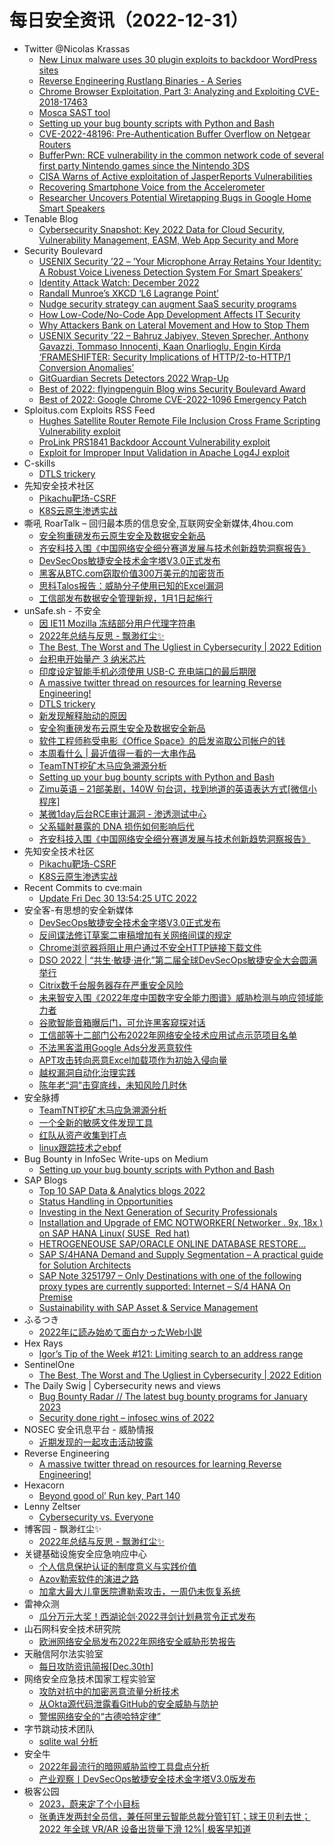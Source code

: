 # 每日安全资讯（2022-12-31）

- Twitter @Nicolas Krassas
  - [New Linux malware uses 30 plugin exploits to backdoor WordPress sites](https://twitter.com/Dinosn/status/1608900313926479872)
  - [Reverse Engineering Rustlang Binaries - A Series](https://twitter.com/Dinosn/status/1608821672634908673)
  - [Chrome Browser Exploitation, Part 3: Analyzing and Exploiting CVE-2018-17463](https://twitter.com/Dinosn/status/1608821634034733059)
  - [Mosca SAST tool](https://twitter.com/Dinosn/status/1608821288721870854)
  - [Setting up your bug bounty scripts with Python and Bash](https://twitter.com/Dinosn/status/1608821168848654341)
  - [CVE-2022-48196: Pre-Authentication Buffer Overflow on Netgear Routers](https://twitter.com/Dinosn/status/1608819264236191744)
  - [BufferPwn: RCE vulnerability in the common network code of several first party Nintendo games since the Nintendo 3DS](https://twitter.com/Dinosn/status/1608817426959065088)
  - [CISA Warns of Active exploitation of JasperReports Vulnerabilities](https://twitter.com/Dinosn/status/1608817375490736130)
  - [Recovering Smartphone Voice from the Accelerometer](https://twitter.com/Dinosn/status/1608817160889208834)
  - [Researcher Uncovers Potential Wiretapping Bugs in Google Home Smart Speakers](https://twitter.com/Dinosn/status/1608816959852007430)
- Tenable Blog
  - [Cybersecurity Snapshot: Key 2022 Data for Cloud Security, Vulnerability Management, EASM, Web App Security and More](https://www.tenable.com/blog/cybersecurity-snapshot-key-2022-data-for-cloud-security-vulnerability-management-easm-web-app)
- Security Boulevard
  - [USENIX Security ’22 – ’Your Microphone Array Retains Your Identity: A Robust Voice Liveness Detection System For Smart Speakers’](https://securityboulevard.com/2022/12/usenix-security-22-your-microphone-array-retains-your-identity-a-robust-voice-liveness-detection-system-for-smart-speakers/)
  - [Identity Attack Watch: December 2022](https://securityboulevard.com/2022/12/identity-attack-watch-december-2022/)
  - [Randall Munroe’s XKCD ‘L6 Lagrange Point’](https://securityboulevard.com/2022/12/randall-munroes-xkcd-l6-lagrange-point/)
  - [Nudge security strategy can augment SaaS security programs](https://securityboulevard.com/2022/12/nudge-security-strategy-can-augment-saas-security-programs/)
  - [How Low-Code/No-Code App Development Affects IT Security](https://securityboulevard.com/2022/12/how-low-code-no-code-app-development-affects-it-security/)
  - [Why Attackers Bank on Lateral Movement and How to Stop Them](https://securityboulevard.com/2022/12/why-attackers-bank-on-lateral-movement-and-how-to-stop-them/)
  - [USENIX Security ’22 – Bahruz Jabiyev, Steven Sprecher, Anthony Gavazzi, Tommaso Innocenti, Kaan Onarlioglu, Engin Kirda ‘FRAMESHIFTER: Security Implications of HTTP/2-to-HTTP/1 Conversion Anomalies’](https://securityboulevard.com/2022/12/usenix-security-22-bahruz-jabiyev-steven-sprecher-anthony-gavazzi-tommaso-innocenti-kaan-onarlioglu-engin-kirda-frameshifter-security-implications-of-http-2-to-http-1-conversion-ano/)
  - [GitGuardian Secrets Detectors 2022 Wrap-Up](https://securityboulevard.com/2022/12/gitguardian-secrets-detectors-2022-wrap-up/)
  - [Best of 2022: flyingpenguin Blog wins Security Boulevard Award](https://securityboulevard.com/2022/12/best-of-2022-flyingpenguin-blog-wins-security-boulevard-award/)
  - [Best of 2022: Google Chrome CVE-2022-1096 Emergency Patch](https://securityboulevard.com/2022/12/google-chrome-cve-2022-1096-emergency-patch/)
- Sploitus.com Exploits RSS Feed
  - [Hughes Satellite Router Remote File Inclusion Cross Frame Scripting Vulnerability exploit](https://sploitus.com/exploit?id=1337DAY-ID-38131&utm_source=rss&utm_medium=rss)
  - [ProLink PRS1841 Backdoor Account Vulnerability exploit](https://sploitus.com/exploit?id=1337DAY-ID-38130&utm_source=rss&utm_medium=rss)
  - [Exploit for Improper Input Validation in Apache Log4J exploit](https://sploitus.com/exploit?id=C60B1B73-A009-5CE1-9D6C-3B66270812FD&utm_source=rss&utm_medium=rss)
- C-skills
  - [DTLS trickery](https://c-skills.blogspot.com/2022/12/dtls-trickery.html)
- 先知安全技术社区
  - [Pikachu靶场-CSRF](https://xz.aliyun.com/t/11998)
  - [K8S云原生渗透实战](https://xz.aliyun.com/t/11996)
- 嘶吼 RoarTalk – 回归最本质的信息安全,互联网安全新媒体,4hou.com
  - [安全狗重磅发布云原生安全及数据安全新品](https://www.4hou.com/posts/AO5l)
  - [齐安科技入围《中国网络安全细分赛道发展与技术创新趋势洞察报告》](https://www.4hou.com/posts/ykEn)
  - [DevSecOps敏捷安全技术金字塔V3.0正式发布](https://www.4hou.com/posts/vJA5)
  - [黑客从BTC.com窃取价值300万美元的加密货币](https://www.4hou.com/posts/oJqX)
  - [思科Talos报告：威胁分子使用已知的Excel漏洞](https://www.4hou.com/posts/6VEO)
  - [工信部发布数据安全管理新规，1月1日起施行](https://www.4hou.com/posts/9XWJ)
- unSafe.sh - 不安全
  - [因 IE11 Mozilla 冻结部分用户代理字符串](https://buaq.net/go-143488.html)
  - [2022年总结与反思 - 飘渺红尘✨](https://buaq.net/go-143500.html)
  - [The Best, The Worst and The Ugliest in Cybersecurity | 2022 Edition](https://buaq.net/go-143487.html)
  - [台积电开始量产 3 纳米芯片](https://buaq.net/go-143489.html)
  - [印度设定智能手机必须使用 USB-C 充电端口的最后期限](https://buaq.net/go-143490.html)
  - [A massive twitter thread on resources for learning Reverse Engineering!](https://buaq.net/go-143462.html)
  - [DTLS trickery](https://buaq.net/go-143461.html)
  - [新发现解释胎动的原因](https://buaq.net/go-143472.html)
  - [安全狗重磅发布云原生安全及数据安全新品](https://buaq.net/go-143464.html)
  - [软件工程师称受电影《Office Space》的启发盗取公司帐户的钱](https://buaq.net/go-143473.html)
  - [本周看什么 | 最近值得一看的一大串作品](https://buaq.net/go-143478.html)
  - [TeamTNT挖矿木马应急溯源分析](https://buaq.net/go-143450.html)
  - [Setting up your bug bounty scripts with Python and Bash](https://buaq.net/go-143463.html)
  - [Zimu英语 – 21部美剧，140W 句台词，找到地道的英语表达方式[微信小程序]](https://buaq.net/go-143469.html)
  - [某微1day后台RCE审计漏洞 - 渗透测试中心](https://buaq.net/go-143460.html)
  - [父系辐射暴露的 DNA 损伤如何影响后代](https://buaq.net/go-143474.html)
  - [齐安科技入围《中国网络安全细分赛道发展与技术创新趋势洞察报告》](https://buaq.net/go-143435.html)
- 先知安全技术社区
  - [Pikachu靶场-CSRF](https://xz.aliyun.com/t/11998)
  - [K8S云原生渗透实战](https://xz.aliyun.com/t/11996)
- Recent Commits to cve:main
  - [Update Fri Dec 30 13:54:25 UTC 2022](https://github.com/trickest/cve/commit/9ac99fcf6c903d0829ff8d585ecc96fbaa51ce45)
- 安全客-有思想的安全新媒体
  - [DevSecOps敏捷安全技术金字塔V3.0正式发布](https://www.anquanke.com/post/id/284800)
  - [反间谍法修订草案二审稿增加有关网络间谍的规定](https://www.anquanke.com/post/id/284854)
  - [Chrome浏览器将阻止用户通过不安全HTTP链接下载文件](https://www.anquanke.com/post/id/284830)
  - [DSO 2022 | “共生·敏捷·进化”第二届全球DevSecOps敏捷安全大会圆满举行](https://www.anquanke.com/post/id/284814)
  - [Citrix数千台服务器存在严重安全风险](https://www.anquanke.com/post/id/284825)
  - [未来智安入围《2022年度中国数字安全能力图谱》威胁检测与响应领域能力者](https://www.anquanke.com/post/id/284689)
  - [谷歌智能音箱曝后门，可允许黑客窥探对话](https://www.anquanke.com/post/id/284820)
  - [工信部等十二部门公布2022年网络安全技术应用试点示范项目名单](https://www.anquanke.com/post/id/284818)
  - [不法黑客滥用Google Ads分发恶意软件](https://www.anquanke.com/post/id/284815)
  - [APT攻击转向恶意Excel加载项作为初始入侵向量](https://www.anquanke.com/post/id/284797)
  - [越权漏洞自动化治理实践](https://www.anquanke.com/post/id/284813)
  - [陈年老“洞”击穿底线，未知风险几时休](https://www.anquanke.com/post/id/284806)
- 安全脉搏
  - [TeamTNT挖矿木马应急溯源分析](https://www.secpulse.com/archives/194435.html)
  - [一个全新的敏感文件发现工具](https://www.secpulse.com/archives/194432.html)
  - [红队从资产收集到打点](https://www.secpulse.com/archives/194410.html)
  - [linux跟踪技术之ebpf](https://www.secpulse.com/archives/194396.html)
- Bug Bounty in InfoSec Write-ups on Medium
  - [Setting up your bug bounty scripts with Python and Bash](https://infosecwriteups.com/setting-up-your-bug-bounty-scripts-with-python-and-bash-327baa414c99?source=rss----7b722bfd1b8d--bug_bounty)
- SAP Blogs
  - [Top 10 SAP Data & Analytics blogs 2022](https://blogs.sap.com/2022/12/30/top-10-sap-data-analytics-blogs-2022/)
  - [Status Handling in Opportunities](https://blogs.sap.com/2022/12/30/status-handling-in-opportunities/)
  - [Investing in the Next Generation of Security Professionals](https://blogs.sap.com/2022/12/30/investing-in-the-next-generation-of-security-professionals/)
  - [Installation and Upgrade of EMC NOTWORKER( Networker . 9x, 18x ) on SAP HANA Linux( SUSE  Red hat)](https://blogs.sap.com/2022/12/30/__trashed-154/)
  - [HETROGENEOUSE SAP/ORACLE ONLINE DATABASE RESTORE…](https://blogs.sap.com/2022/12/30/hetrogeneouse-sap-oracle-online-database-restore.../)
  - [SAP S/4HANA Demand and Supply Segmentation – A practical guide for Solution Architects](https://blogs.sap.com/2022/12/30/sap-s-4hana-demand-and-supply-segmentation-a-practical-guide-for-solution-architects/)
  - [SAP Note 3251797 – Only Destinations with one of the following proxy types are currently supported: Internet – S/4 HANA On Premise](https://blogs.sap.com/2022/12/30/sap-note-3251797-only-destinations-with-one-of-the-following-proxy-types-are-currently-supported-internet-s-4-hana-on-premise/)
  - [Sustainability with SAP Asset & Service Management](https://blogs.sap.com/2022/12/30/sustainability-with-sap-asset-service-management/)
- ふるつき
  - [2022年に読み始めて面白かったWeb小説](https://furutsuki.hatenablog.com/entry/2022/12/30/105433)
- Hex Rays
  - [Igor’s Tip of the Week #121: Limiting search to an address range](https://hex-rays.com/blog/igors-tip-of-the-week-121-limiting-search-to-an-address-range/)
- SentinelOne
  - [The Best, The Worst and The Ugliest in Cybersecurity | 2022 Edition](https://www.sentinelone.com/blog/the-best-the-worst-and-the-ugliest-in-cybersecurity-2022-edition/)
- The Daily Swig | Cybersecurity news and views
  - [Bug Bounty Radar // The latest bug bounty programs for January 2023](https://portswigger.net/daily-swig/bug-bounty-radar-the-latest-bug-bounty-programs-for-january-2023)
  - [Security done right – infosec wins of 2022](https://portswigger.net/daily-swig/security-done-right-infosec-wins-of-2022)
- NOSEC 安全讯息平台 - 威胁情报
  - [近期发现的一起攻击活动披露](https://nosec.org/home/detail/5054.html)
- Reverse Engineering
  - [A massive twitter thread on resources for learning Reverse Engineering!](https://www.reddit.com/r/ReverseEngineering/comments/zyxndt/a_massive_twitter_thread_on_resources_for/)
- Hexacorn
  - [Beyond good ol’ Run key, Part 140](https://www.hexacorn.com/blog/2022/12/30/beyond-good-ol-run-key-part-140/)
- Lenny Zeltser
  - [Cybersecurity vs. Everyone](https://zeltser.com/cybersecurity-vs-everyone/)
- 博客园 - 飘渺红尘✨
  - [2022年总结与反思 - 飘渺红尘✨](https://www.cnblogs.com/piaomiaohongchen/p/17015605.html)
- 关键基础设施安全应急响应中心
  - [个人信息保护认证的制度意义与实践价值](https://mp.weixin.qq.com/s?__biz=MzkyMzAwMDEyNg==&mid=2247533634&idx=1&sn=8a7f71b44833fd2c4a792be481788fe0&chksm=c1e9c813f69e41052ebc5bc2d0077031eb5a8ca4a60e2cb15078de6aae582e15181254257362&scene=58&subscene=0#rd)
  - [Azov勒索软件的演进之路](https://mp.weixin.qq.com/s?__biz=MzkyMzAwMDEyNg==&mid=2247533634&idx=2&sn=f78b1867cfbef858b51ca68eeaaea77b&chksm=c1e9c813f69e4105818964a0c830d8b90d39df9e235604d13919662477e61e5887938a606f2c&scene=58&subscene=0#rd)
  - [加拿大最大儿童医院遭勒索攻击，一周仍未恢复系统](https://mp.weixin.qq.com/s?__biz=MzkyMzAwMDEyNg==&mid=2247533634&idx=3&sn=4eaf0b0aed987f4cdc0e5b3fc72353f4&chksm=c1e9c813f69e41050cfb479603f326a2542bb05c6d399516e81313e2d268d3c2445930241b59&scene=58&subscene=0#rd)
- 雷神众测
  - [瓜分万元大奖！西湖论剑·2022寻剑计划悬赏令正式发布](https://mp.weixin.qq.com/s?__biz=MzI0NzEwOTM0MA==&mid=2652501058&idx=1&sn=fffd012bdb4e77af4c578cd62fb72bf4&chksm=f25857f1c52fdee706a90936853817f4cd1664bfd5d6852ab804faa69316081452276c8f6587&scene=58&subscene=0#rd)
- 山石网科安全技术研究院
  - [欧洲网络安全局发布2022年网络安全威胁形势报告](https://mp.weixin.qq.com/s?__biz=MzUzMDUxNTE1Mw==&mid=2247499337&idx=1&sn=76f2ce79e2575e3b72094f31fbb445d6&chksm=fa522bf7cd25a2e12d9b80d01e6df6c9d07f263a3fe863f85a39ed16b37a566511a5dc5d3a04&scene=58&subscene=0#rd)
- 天融信阿尔法实验室
  - [每日攻防资讯简报[Dec.30th]](https://mp.weixin.qq.com/s?__biz=Mzg3MDAzMDQxNw==&mid=2247496024&idx=1&sn=8db6ac2ad244904c599d76ad91d840d0&chksm=ce96bc66f9e13570aabea6f1fa216df4db451def017a91ef69fd498c4db3caac42528cb16ce5&scene=58&subscene=0#rd)
- 网络安全应急技术国家工程实验室
  - [攻防对抗中的加密恶意流量分析技术](https://mp.weixin.qq.com/s?__biz=MzUzNDYxOTA1NA==&mid=2247533599&idx=1&sn=87af0b661bb673a9dc131f958a9ab580&chksm=fa93f2decde47bc8cc70dec14d35efdf18bf7eaa6deb2defd7dab959bb167913838a8af78010&scene=58&subscene=0#rd)
  - [从Okta源代码泄露看GitHub的安全威胁与防护](https://mp.weixin.qq.com/s?__biz=MzUzNDYxOTA1NA==&mid=2247533599&idx=2&sn=88827aae15208408dac59121b34b6747&chksm=fa93f2decde47bc86515dc2bb3d6c93cf26738bec0153a70b9577777e80766a3745e0c5b01e8&scene=58&subscene=0#rd)
  - [警惕网络安全的“古德哈特定律”](https://mp.weixin.qq.com/s?__biz=MzUzNDYxOTA1NA==&mid=2247533599&idx=3&sn=950ae559fe5e8b7e4def1e8e80f9af7a&chksm=fa93f2decde47bc8d3e0fac6ed7e388f143e385651a1294319ce1257268950e293f367505385&scene=58&subscene=0#rd)
- 字节跳动技术团队
  - [sqlite wal 分析](https://mp.weixin.qq.com/s?__biz=MzI1MzYzMjE0MQ==&mid=2247500931&idx=1&sn=d53f68403d9a53a7f71bfe60e66eeca8&chksm=e9d30f61dea48677a53222b59ebe20707beb49e2e5ce9012c288fda7daf4cbe4951045c162a6&scene=58&subscene=0#rd)
- 安全牛
  - [2022年最流行的暗网威胁监控工具盘点分析](https://mp.weixin.qq.com/s?__biz=MjM5Njc3NjM4MA==&mid=2651121182&idx=1&sn=02aa72a7dd58b591eb87f72977661fe1&chksm=bd1456cd8a63dfdbd8a07e61847c4cf6c6c21f5023f753b187a1dbfad254ec7bea5ee60224a6&scene=58&subscene=0#rd)
  - [产业观察丨DevSecOps敏捷安全技术金字塔V3.0版发布](https://mp.weixin.qq.com/s?__biz=MjM5Njc3NjM4MA==&mid=2651121182&idx=2&sn=b146d40316e3ebed8a73ef5fde88f468&chksm=bd1456cd8a63dfdb3d69bbac8d0cc802456b9e293a45d7309371d25a802e37a300710b305142&scene=58&subscene=0#rd)
- 极客公园
  - [2023，蔚来定了个小目标](https://mp.weixin.qq.com/s?__biz=MTMwNDMwODQ0MQ==&mid=2652979518&idx=1&sn=ed9a75951b8775f31f4889ea6e473926&chksm=7e543c884923b59ee0e6d7021555e6ac1692ac1cbe5dc9d0c9dff192946d61cfaf5e6b1f3b0c&scene=58&subscene=0#rd)
  - [张勇连发两封全员信，兼任阿里云智能总裁分管钉钉；球王贝利去世；2022 年全球 VR/AR 设备出货量下滑 12%| 极客早知道](https://mp.weixin.qq.com/s?__biz=MTMwNDMwODQ0MQ==&mid=2652979508&idx=1&sn=798ff50ca3b6e8bdb5d1243fcc2409a2&chksm=7e543c824923b59473b7069a964bebaa0f74329d61bdb9010554e2cef8843e46ff4d44745cb3&scene=58&subscene=0#rd)
